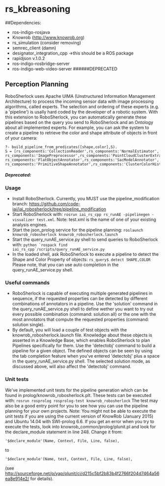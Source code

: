 # rs_kbreasoning

##Dependencies:
* ros-indigo-rosjava
* Knowrob (http://www.knowrob.org)
* rs_simulation (consider removing)
* semrec_client (damn)
* designator_integration_cpp ->this should be a ROS package
* rapidjson v.1.0.2
* ros-indigo-rosbridge-server
* ros-indigo-web-video-server
######DEPRECATED
## Perception Planning
RoboSherlock uses Apache UIMA (Unstructured Information Management Architecture) to process the incoming sensor data with image processing algorithms, called experts. 
The selection and ordering of these experts (e.g. a 'pipeline') is usally hard coded by the developer of a robotic system. 
With this extension to RoboSherlock, you can automatically generate these pipelines based on the query you send to RoboSherlock and an Ontology about all implemented experts.
For example, you can ask the system to create a pipeline to retrieve the color and shape attribute of objects in front of your camera:
```
?- build_pipeline_from_predicates([shape,color],S).
S = [rs_components:'CollectionReader',rs_components:'NormalEstimator',
rs_components:'ImagePreprocessor',rs_components:'PointCloudClusterExtractor',
rs_components:'FlatObjectAnnotator',rs_components:'SacModelAnnotator',
rs_components:'PrimitiveShapeAnnotator',rs_components:'ClusterColorHistogramCalculator'].
```

##### Deprecated:

### Usage
* Install RoboSherlock. Currently, you MUST use the pipeline_modification branch: https://github.com/code-iai/iai_robosherlock/tree/pipeline_modification
* Start RoboSherlock with: 
```rosrun iai_rs_cpp rs_runAE -pipelinegen -visualizer test.xml```. Note: test.xml is the name of one of your existing analysis engines.
* Start the json_prolog service for the pipeline planning: 
```roslaunch knowrob_robosherlock knowrob_robosherlock.launch```
* Start the query_runAE_service.py shell to send queries to RoboSherlock with:
```python `rospack find iai_rs_cpp`/scripts/query_runAE_service.py```
* In the loaded shell, ask RoboSherlock to execute a pipeline to detect the Shape and Color Property of objects:
```rs_query$ detect SHAPE,COLOR```
Please note, that you can use auto completion in the query_runAE_service.py shell.

### Useful commands
 * RoboSherlock is capable of executing multiple generated pipelines in sequence, if the requested properties can be detected by different combinations of annotators in a pipeline. Use the 'solution' command in the query_runAE_service.py shell to define wether you want to try out every possible combination (command: solution all) or the one with the most annotators that compute the requested properties (command: solution single).
 * By default, you will load a couple of test objects with the knowrob_robosherlock.launch file. Knowledge about these objects is asserted in a Knowledge Base, which enables RoboSherlock to plan Pipelines specifically for them. Use the 'detectobj' command to build a pipeline for a given object. The defined objects can be seen by using the tab completion feature when you've entered 'detectobj' plus a space in the query_runAE_service.py shell. The selected solution mode, as discussed above, will also affect the 'detectobj' command.

### Unit tests
We've implemented unit tests for the pipeline generation which can be found in prolog/knowrob_robosherlock.plt. These tests can be executed with:
    ```rosrun rosprolog rosprolog-test knowrob_robosherlock```
The test may also be a good entry point for you to see how you can use the pipeline planning for your own projects.
Note: You might not be able to execute the unit tests if you are using the current version of KnowRob (January 2015) and Ubuntu 14.04 with SWI-prolog 6.6.
If you get an error when you try to execute the tests, look into knowrob_common/prolog/plunit.pl and look for the declare_module statement in line 248.
Change it from:

    '$declare_module'(Name, Context, File, Line, false),
to

    '$declare_module'(Name, test, Context, File, Line, false),
(see http://sourceforge.net/p/yap/plunit/ci/d215c5bf2b83b4f2766f204d7464a56ea8e914e2/ for details).
